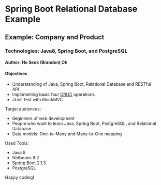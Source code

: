 # Spring Boot Relational Database Example
## Example: Company and Product
### Technologies: Java8, Spring Boot, and PostgreSQL
#### Author: Ho Seok (Brandon) Oh

#### Objectives
- Understanding of Java, Spring Boot, Relational Database and RESTful API
- Implimenting basic four [CRUD](https://en.wikipedia.org/wiki/Create,_read,_update_and_delete) operations
- JUnit test with MockMVC

Target audiences:
- Beginners of web development
- People who want to learn Java, Spring Boot, PostgreSQL, and Relational Database
- Data models: One-to-Many and Many-to-One mapping

Used Tools:
- Java 8
- Netbeans 8.2
- Spring Boot 2.1.3
- PostgreSQL


Happy coding!
